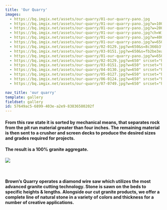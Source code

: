 ```yaml
---
title: 'Our Quarry'
images:
  - https://bq.imgix.net/assets/our-quarry/01-our-quarry-pano.jpg
  - https://bq.imgix.net/assets/our-quarry/01-our-quarry-pano.jpg?w=100&dpr=2&ch=Width,DPR
  - https://bq.imgix.net/assets/our-quarry/01-our-quarry-pano.jpg?w=200&dpr=2&ch=Width,DPR
  - https://bq.imgix.net/assets/our-quarry/01-our-quarry-pano.jpg?ch=Width&DPR&w=300&dpr=2
  - https://bq.imgix.net/assets/our-quarry/01-our-quarry-pano.jpg?w=400&dpr=2&ch=Width,DPR
  - https://bq.imgix.net/assets/our-quarry/01-our-quarry-pano.jpg?w=650&s=dde5ca215e60b6b1af70d786ea1e2a40" srcset="https://bq.imgix.net/assets/our-quarry/01-our-quarry-pano.jpg?w=650&1x=null&s=2bc94d783eb20ac30fec5825f654ae84, https://bq.imgix.net/assets/our-quarry/01-our-quarry-pano.jpg?w=650&fit=max&q=40&dpr=2&2x=null&s=cd1c23120d3e08391e82cf76ac57b384, https://bq.imgix.net/assets/our-quarry/01-our-quarry-pano.jpg?w=650&fit=max&q=20&dpr=3&3x=null&s=d87bc1a2c150021f278a2fb69b6ff2df
  - https://bq.imgix.net/assets/our-quarry/02-0129.jpg?w=650&s=8c366b3f5697722b01f98948a278b4e2" srcset="https://bq.imgix.net/assets/our-quarry/02-0129.jpg?w=650&1x=null&s=6324ba3d000309d82469e0d1f41d50ac, https://bq.imgix.net/assets/our-quarry/02-0129.jpg?w=650&fit=max&q=40&dpr=2&2x=null&s=10867f7348d0b9aa6acf75ae2f0e49c0, https://bq.imgix.net/assets/our-quarry/02-0129.jpg?w=650&fit=max&q=20&dpr=3&3x=null&s=e661282c57a141f30024b7fbe74ffebd
  - https://bq.imgix.net/assets/our-quarry/03-0151.jpg?w=650&s=fb2be3ea59479c643e9407dd4aa00b4c" srcset="https://bq.imgix.net/assets/our-quarry/03-0151.jpg?w=650&1x=null&s=3d83a8566f5ba76e2dab54e1f81b44ac, https://bq.imgix.net/assets/our-quarry/03-0151.jpg?w=650&fit=max&q=40&dpr=2&2x=null&s=8e0c36b924114403355bd2fdedd8b85c, https://bq.imgix.net/assets/our-quarry/03-0151.jpg?w=650&fit=max&q=20&dpr=3&3x=null&s=4eb2b6435e8665680e64f8235a171645
  - https://bq.imgix.net/assets/our-quarry/01-our-quarry-pano.jpg?w=650" srcset="https://bq.imgix.net/assets/our-quarry/01-our-quarry-pano.jpg?w=650 1x,https://bq.imgix.net/assets/our-quarry/01-our-quarry-pano.jpg?w=650&fit=max&q=40&dpr=2 2x,https://bq.imgix.net/assets/our-quarry/01-our-quarry-pano.jpg?w=650&fit=max&q=20&dpr=3 3x
  - https://bq.imgix.net/assets/our-quarry/02-0129.jpg?w=650" srcset="https://bq.imgix.net/assets/our-quarry/02-0129.jpg?w=650 1x,https://bq.imgix.net/assets/our-quarry/02-0129.jpg?w=650&fit=max&q=40&dpr=2 2x,https://bq.imgix.net/assets/our-quarry/02-0129.jpg?w=650&fit=max&q=20&dpr=3 3x
  - https://bq.imgix.net/assets/our-quarry/03-0151.jpg?w=650" srcset="https://bq.imgix.net/assets/our-quarry/03-0151.jpg?w=650 1x,https://bq.imgix.net/assets/our-quarry/03-0151.jpg?w=650&fit=max&q=40&dpr=2 2x,https://bq.imgix.net/assets/our-quarry/03-0151.jpg?w=650&fit=max&q=20&dpr=3 3x
  - https://bq.imgix.net/assets/our-quarry/04-0130.jpg?w=650" srcset="https://bq.imgix.net/assets/our-quarry/04-0130.jpg?w=650 1x,https://bq.imgix.net/assets/our-quarry/04-0130.jpg?w=650&fit=max&q=40&dpr=2 2x,https://bq.imgix.net/assets/our-quarry/04-0130.jpg?w=650&fit=max&q=20&dpr=3 3x
  - https://bq.imgix.net/assets/our-quarry/05-0127.jpg?w=650" srcset="https://bq.imgix.net/assets/our-quarry/05-0127.jpg?w=650 1x,https://bq.imgix.net/assets/our-quarry/05-0127.jpg?w=650&fit=max&q=40&dpr=2 2x,https://bq.imgix.net/assets/our-quarry/05-0127.jpg?w=650&fit=max&q=20&dpr=3 3x
  - https://bq.imgix.net/assets/our-quarry/06-0124.jpg?w=650" srcset="https://bq.imgix.net/assets/our-quarry/06-0124.jpg?w=650 1x,https://bq.imgix.net/assets/our-quarry/06-0124.jpg?w=650&fit=max&q=40&dpr=2 2x,https://bq.imgix.net/assets/our-quarry/06-0124.jpg?w=650&fit=max&q=20&dpr=3 3x
  - https://bq.imgix.net/assets/our-quarry/07-0749.jpg?w=650" srcset="https://bq.imgix.net/assets/our-quarry/07-0749.jpg?w=650 1x,https://bq.imgix.net/assets/our-quarry/07-0749.jpg?w=650&fit=max&q=40&dpr=2 2x,https://bq.imgix.net/assets/our-quarry/07-0749.jpg?w=650&fit=max&q=20&dpr=3 3x

nav_title: 'our quarry'
template: gallery
fieldset: gallery
id: 57649ac5-6899-403e-a2e9-83836580202f
---
```

<h4> From this raw state it is sorted by mechanical means, that separates rock from the pit run material greater than four inches. The remaining material is then sent to a crusher and screen decks to produce the desired sizes and grades required for projects.</h4>
<h4>The result is a 100% granite aggregate.</h4>
<p>
<img src="https://bq.imgix.net/assets/misc/saw-00240.jpg">
</p>
</br>
<h4>Brown&#8217;s Quarry operates a diamond wire saw which utilizes the most advanced granite cutting technology. Stone is sawn on the beds to specific heights &amp; lengths. Alongside our cut granite products, we offer a complete line of natural stone in a variety of colors and thickness for a number of creative applications.</h4>
